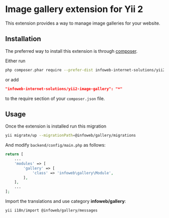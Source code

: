 Image gallery extension for Yii 2
========================================
This extension provides a way to manage image galleries for your website.

Installation
------------

The preferred way to install this extension is through [composer](http://getcomposer.org/download/).

Either run

```bash
php composer.phar require --prefer-dist infoweb-internet-solutions/yii2-image-gallery "*"
```

or add

```json
"infoweb-internet-solutions/yii2-image-gallery": "*"
```

to the require section of your `composer.json` file.


Usage
-----

Once the extension is installed run this migration

```bash
yii migrate/up --migrationPath=@infoweb/gallery/migrations
```

And modify `backend/config/main.php` as follows:

```php
return [
    ...
    'modules' => [
        'gallery' => [
            'class' => 'infoweb\gallery\Module',
        ],
    ],
    ...
];
```

Import the translations and use category **infoweb/gallery**:
```
yii i18n/import @infoweb/gallery/messages
```